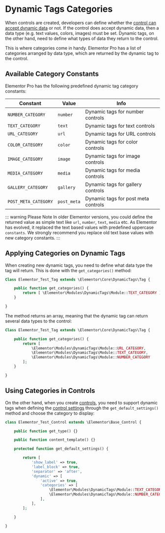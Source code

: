 # Dynamic Tags Categories

<Badge type="tip" vertical="top" text="Elementor Core" /> <Badge type="warning" vertical="top" text="Advanced" />

When controls are created, developers can define whether the [control can accept dynamic data](./../controls/control-settings/#dynamic-tags) or not. If the control does accept dynamic data, then a data type (e.g. text values, colors, images) must be set. Dynamic tags, on the other hand, need to define what types of data they return to the control.

This is where categories come in handy. Elementor Pro has a list of categories arranged by data type, which are returned by the dynamic tag to the control.

## Available Category Constants

Elementor Pro has the following predefined dynamic tag category constants:

| Constant             | Value       | Info                                 |
|----------------------|-------------|--------------------------------------|
| `NUMBER_CATEGORY`    | `number`    | Dynamic tags for number controls     |
| `TEXT_CATEGORY`      | `text`      | Dynamic tags for text controls       |
| `URL_CATEGORY`       | `url`       | Dynamic tags for URL controls        |
| `COLOR_CATEGORY`     | `color`     | Dynamic tags for color controls      |
| `IMAGE_CATEGORY`     | `image`     | Dynamic tags for image controls      |
| `MEDIA_CATEGORY`     | `media`     | Dynamic tags for media controls      |
| `GALLERY_CATEGORY`   | `gallery`   | Dynamic tags for gallery controls    |
| `POST_META_CATEGORY` | `post_meta` | Dynamic tags for post meta controls  |

::: warning Please Note
In older Elementor versions, you could define the returned value as simple text like `url`, `number`, `text`, `media` etc. As Elementor has evolved, it replaced the text based values with predefined uppercase `constants`. We strongly recommend you replace old text base values with new category constants.
:::

## Applying Categories on Dynamic Tags

When creating new dynamic tags, you need to define what data type the tag will return. This is done with the `get_categories()` method:

```php
Class Elementor_Test_Tag extends \Elementor\Core\DynamicTags\Tag {

	public function get_categories() {
		return [ \Elementor\Modules\DynamicTags\Module::TEXT_CATEGORY ];
	}

}
```

The method returns an array, meaning that the dynamic tag can return several data types to the control:

```php
Class Elementor_Test_Tag extends \Elementor\Core\DynamicTags\Tag {

	public function get_categories() {
		return [
			\Elementor\Modules\DynamicTags\Module::URL_CATEGORY,
			\Elementor\Modules\DynamicTags\Module::TEXT_CATEGORY,
			\Elementor\Modules\DynamicTags\Module::NUMBER_CATEGORY
		];
	}

}
```

## Using Categories in Controls

On the other hand, when you create [controls](./../controls/), you need to support dynamic tags when defining the [control settings](./../controls/control-settings/) through the `get_default_settings()` method and choose the category to display:

```php {13-19}
class Elementor_Test_Control extends \Elementor\Base_Control {

	public function get_type() {}

	public function content_template() {}

	protected function get_default_settings() {

		return [
			'show_label' => true,
			'label_block' => true,
			'separator' => 'after',
			'dynamic' => [
				'active' => true,
				'categories' => [
					\Elementor\Modules\DynamicTags\Module::TEXT_CATEGORY,
					\Elementor\Modules\DynamicTags\Module::NUMBER_CATEGORY
				],
			],
		];

	}

}
```

